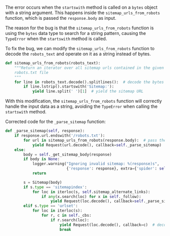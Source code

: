 The error occurs when the `startswith` method is called on a `bytes` object with a string argument. This happens inside the `sitemap_urls_from_robots` function, which is passed the `response.body` as input.

The reason for the bug is that the `sitemap_urls_from_robots` function is using the `bytes` data type to search for a string pattern, causing the `TypeError` when the `startswith` method is called.

To fix the bug, we can modify the `sitemap_urls_from_robots` function to decode the `robots_text` and operate on it as a string instead of bytes.

```python
def sitemap_urls_from_robots(robots_text):
    """Return an iterator over all sitemap urls contained in the given
    robots.txt file
    """
    for line in robots_text.decode().splitlines():  # decode the bytes to a string
        if line.lstrip().startswith('Sitemap:'):
            yield line.split(' ')[1]  # yield the sitemap URL
```

With this modification, the `sitemap_urls_from_robots` function will correctly handle the input data as a string, avoiding the `TypeError` when calling the `startswith` method.

Corrected code for the `_parse_sitemap` function:

```python
def _parse_sitemap(self, response):
    if response.url.endswith('/robots.txt'):
        for url in sitemap_urls_from_robots(response.body):  # pass the bytes data to the function
            yield Request(url.decode(), callback=self._parse_sitemap)  # decode the URL
    else:
        body = self._get_sitemap_body(response)
        if body is None:
            logger.warning("Ignoring invalid sitemap: %(response)s",
                           {'response': response}, extra={'spider': self})
            return

        s = Sitemap(body)
        if s.type == 'sitemapindex':
            for loc in iterloc(s, self.sitemap_alternate_links):
                if any(x.search(loc) for x in self._follow):
                    yield Request(loc.decode(), callback=self._parse_sitemap)  # decode the URL
        elif s.type == 'urlset':
            for loc in iterloc(s):
                for r, c in self._cbs:
                    if r.search(loc):
                        yield Request(loc.decode(), callback=c)  # decode the URL
                        break
```
